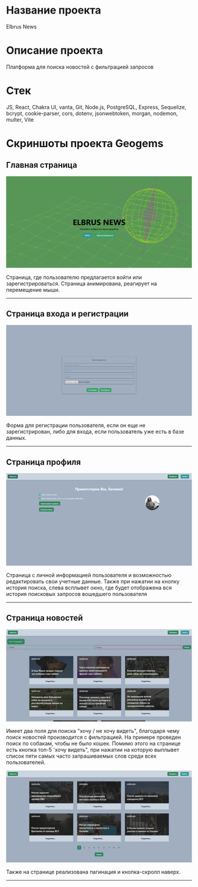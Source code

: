 # Название проекта

Elbrus News

# Описание проекта

Платформа для поиска новостей с фильтрацией запросов

# Стек

JS, React, Chakra UI, vanta, Git, Node.js, PostgreSQL, Express, Sequelize, bcrypt, cookie-parser, cors, dotenv, jsonwebtoken, morgan, nodemon, multer, Vite

# Скриншоты проекта Geogems

## Главная страница

![Главная страница](./images/Screenshot%202024-08-07%20124542.png)

Страница, где пользователю предлагается войти или зарегистрироваться. Страница анимирована, реагирует на перемещение мыши.

---

## Страница входа и регистрации

![Страница входа и регистрации](images/Screenshot%202024-08-07%20123628.png)

Форма для регистрации пользователя, если он еще не зарегистрирован, либо для входа, если пользователь уже есть в базе данных.

---

## Страница профиля

![Страница профиля](images/Screenshot%202024-08-07%20123815.png)

Страница с личной информацией пользователя и возможностью редактировать свои учетные данные. Также при нажатии на кнопку история поиска, слева всплывет окно, где будет отображена вся история поисковых запросов вошедшего пользователя

---

## Страница новостей

![Страница новостей](images/Screenshot%202024-08-07%20124029.png)

Имеет два поля для поиска "хочу / не хочу видеть", благодаря чему поиск новостей производится с фильтрацией. На примере проведен поиск по собакам, чтобы не было кошек.
Помимо этого на странице есть кнопка топ-5 'хочу видеть", при нажатии на которую выплывет список пяти самых часто запрашиваемых слов среди всех пользователей.

![Страница новостей](images/Screenshot%202024-08-07%20124213.png)

Также на странице реализована пагинация и кнопка-скролл наверх.

---
